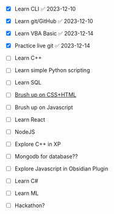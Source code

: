 - [x] Learn CLI ✅ 2023-12-10
- [x] Learn git/GitHub ✅ 2023-12-10
- [x] Learn VBA Basic ✅ 2023-12-14
- [x] Practice live git ✅ 2023-12-14
- [ ] Learn C++
- [ ] Learn simple Python scripting
- [ ] Learn SQL
- [ ] [Brush up on CSS+HTML](https://www.theodinproject.com/paths/full-stack-javascript)
- [ ] Brush up on Javascript
- [ ] Learn React
- [ ] NodeJS
- [ ] Explore C++ in XP
- [ ] Mongodb for database??
- [ ] Explore Javascript in Obsidian Plugin 
- [ ] Learn C#
- [ ] Learn ML
- [ ] Hackathon?


